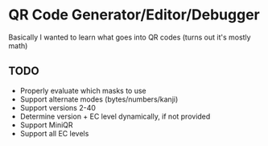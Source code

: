 # QR Code Generator/Editor/Debugger

Basically I wanted to learn what goes into QR codes (turns out it's mostly math)

## TODO
- Properly evaluate which masks to use
- Support alternate modes (bytes/numbers/kanji)
- Support versions 2-40
- Determine version + EC level dynamically, if not provided
- Support MiniQR
- Support all EC levels
